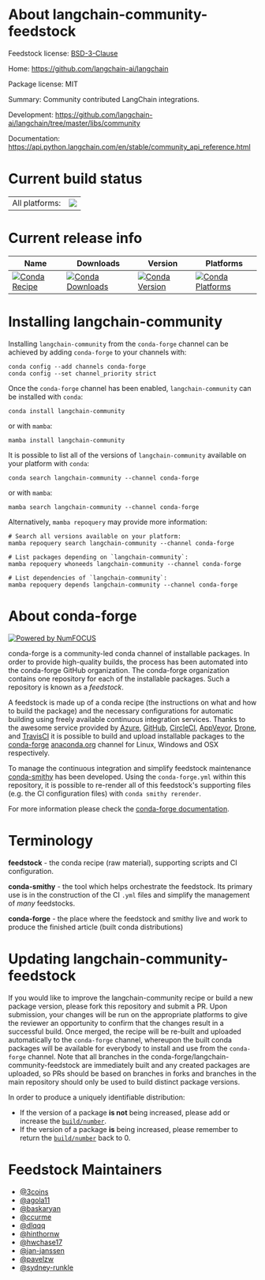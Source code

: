 About langchain-community-feedstock
===================================

Feedstock license: [BSD-3-Clause](https://github.com/conda-forge/langchain-community-feedstock/blob/main/LICENSE.txt)

Home: https://github.com/langchain-ai/langchain

Package license: MIT

Summary: Community contributed LangChain integrations.

Development: https://github.com/langchain-ai/langchain/tree/master/libs/community

Documentation: https://api.python.langchain.com/en/stable/community_api_reference.html

Current build status
====================


<table><tr><td>All platforms:</td>
    <td>
      <a href="https://dev.azure.com/conda-forge/feedstock-builds/_build/latest?definitionId=21038&branchName=main">
        <img src="https://dev.azure.com/conda-forge/feedstock-builds/_apis/build/status/langchain-community-feedstock?branchName=main">
      </a>
    </td>
  </tr>
</table>

Current release info
====================

| Name | Downloads | Version | Platforms |
| --- | --- | --- | --- |
| [![Conda Recipe](https://img.shields.io/badge/recipe-langchain--community-green.svg)](https://anaconda.org/conda-forge/langchain-community) | [![Conda Downloads](https://img.shields.io/conda/dn/conda-forge/langchain-community.svg)](https://anaconda.org/conda-forge/langchain-community) | [![Conda Version](https://img.shields.io/conda/vn/conda-forge/langchain-community.svg)](https://anaconda.org/conda-forge/langchain-community) | [![Conda Platforms](https://img.shields.io/conda/pn/conda-forge/langchain-community.svg)](https://anaconda.org/conda-forge/langchain-community) |

Installing langchain-community
==============================

Installing `langchain-community` from the `conda-forge` channel can be achieved by adding `conda-forge` to your channels with:

```
conda config --add channels conda-forge
conda config --set channel_priority strict
```

Once the `conda-forge` channel has been enabled, `langchain-community` can be installed with `conda`:

```
conda install langchain-community
```

or with `mamba`:

```
mamba install langchain-community
```

It is possible to list all of the versions of `langchain-community` available on your platform with `conda`:

```
conda search langchain-community --channel conda-forge
```

or with `mamba`:

```
mamba search langchain-community --channel conda-forge
```

Alternatively, `mamba repoquery` may provide more information:

```
# Search all versions available on your platform:
mamba repoquery search langchain-community --channel conda-forge

# List packages depending on `langchain-community`:
mamba repoquery whoneeds langchain-community --channel conda-forge

# List dependencies of `langchain-community`:
mamba repoquery depends langchain-community --channel conda-forge
```


About conda-forge
=================

[![Powered by
NumFOCUS](https://img.shields.io/badge/powered%20by-NumFOCUS-orange.svg?style=flat&colorA=E1523D&colorB=007D8A)](https://numfocus.org)

conda-forge is a community-led conda channel of installable packages.
In order to provide high-quality builds, the process has been automated into the
conda-forge GitHub organization. The conda-forge organization contains one repository
for each of the installable packages. Such a repository is known as a *feedstock*.

A feedstock is made up of a conda recipe (the instructions on what and how to build
the package) and the necessary configurations for automatic building using freely
available continuous integration services. Thanks to the awesome service provided by
[Azure](https://azure.microsoft.com/en-us/services/devops/), [GitHub](https://github.com/),
[CircleCI](https://circleci.com/), [AppVeyor](https://www.appveyor.com/),
[Drone](https://cloud.drone.io/welcome), and [TravisCI](https://travis-ci.com/)
it is possible to build and upload installable packages to the
[conda-forge](https://anaconda.org/conda-forge) [anaconda.org](https://anaconda.org/)
channel for Linux, Windows and OSX respectively.

To manage the continuous integration and simplify feedstock maintenance
[conda-smithy](https://github.com/conda-forge/conda-smithy) has been developed.
Using the ``conda-forge.yml`` within this repository, it is possible to re-render all of
this feedstock's supporting files (e.g. the CI configuration files) with ``conda smithy rerender``.

For more information please check the [conda-forge documentation](https://conda-forge.org/docs/).

Terminology
===========

**feedstock** - the conda recipe (raw material), supporting scripts and CI configuration.

**conda-smithy** - the tool which helps orchestrate the feedstock.
                   Its primary use is in the construction of the CI ``.yml`` files
                   and simplify the management of *many* feedstocks.

**conda-forge** - the place where the feedstock and smithy live and work to
                  produce the finished article (built conda distributions)


Updating langchain-community-feedstock
======================================

If you would like to improve the langchain-community recipe or build a new
package version, please fork this repository and submit a PR. Upon submission,
your changes will be run on the appropriate platforms to give the reviewer an
opportunity to confirm that the changes result in a successful build. Once
merged, the recipe will be re-built and uploaded automatically to the
`conda-forge` channel, whereupon the built conda packages will be available for
everybody to install and use from the `conda-forge` channel.
Note that all branches in the conda-forge/langchain-community-feedstock are
immediately built and any created packages are uploaded, so PRs should be based
on branches in forks and branches in the main repository should only be used to
build distinct package versions.

In order to produce a uniquely identifiable distribution:
 * If the version of a package **is not** being increased, please add or increase
   the [``build/number``](https://docs.conda.io/projects/conda-build/en/latest/resources/define-metadata.html#build-number-and-string).
 * If the version of a package **is** being increased, please remember to return
   the [``build/number``](https://docs.conda.io/projects/conda-build/en/latest/resources/define-metadata.html#build-number-and-string)
   back to 0.

Feedstock Maintainers
=====================

* [@3coins](https://github.com/3coins/)
* [@agola11](https://github.com/agola11/)
* [@baskaryan](https://github.com/baskaryan/)
* [@ccurme](https://github.com/ccurme/)
* [@dlqqq](https://github.com/dlqqq/)
* [@hinthornw](https://github.com/hinthornw/)
* [@hwchase17](https://github.com/hwchase17/)
* [@jan-janssen](https://github.com/jan-janssen/)
* [@pavelzw](https://github.com/pavelzw/)
* [@sydney-runkle](https://github.com/sydney-runkle/)

